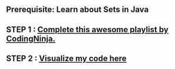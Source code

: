 ## Prerequisite: Learn about Sets in Java

## **STEP 1 : [Complete this awesome playlist by CodingNinja.](https://youtube.com/playlist?list=PLGeDISzAH2BQ59_Cft8hC-HAGbwv8dgQu)**

## **STEP 2 : [Visualize my code here ](./MyHashMap.java)**
